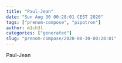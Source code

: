 ```yaml
---
title: "Paul-Jean"
date: "Sun Aug 30 00:28:01 CEST 2020"
tags: ["prenom-compose", "pipotron"]
author: m1ch3l
categories: ["generated"]
slug: "prenom-compose/2020-08-30-00:28:01"
---
```


Paul-Jean
